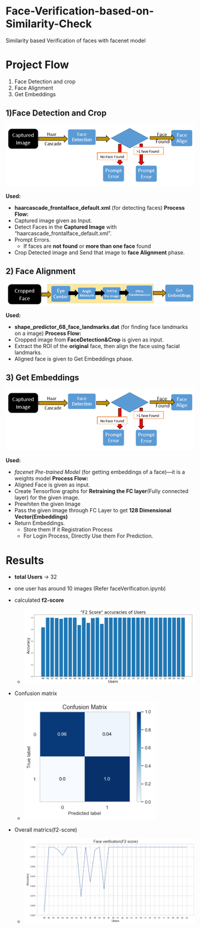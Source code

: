 # Face-Verification-based-on-Similarity-Check
Similarity based Verification of faces with facenet model

# Project Flow
  1) Face Detection and crop
  2) Face Alignment
  3) Get Embeddings
## 1)Face Detection and Crop
   ![class name](model_images/face_1.PNG)
   
**Used:** 
  * **haarcascade_frontalface_default.xml** (for detecting faces) 
**Process Flow:** 
  * Captured image given as Input. 
  * Detect Faces in the **Captured Image** with “haarcascade_frontalface_default.xml”.
  * Prompt Errors. 
    * If faces are **not found** or  **more than one face** found 
  * Crop Detected image and Send that image to **face Alignment** phase. 
  
## 2) Face Alignment
   ![class name](model_images/face_2.PNG)
   
**Used:** 
  * **shape_predictor_68_face_landmarks.dat** (for finding face landmarks on a image) 
**Process Flow:** 
  * Cropped image from **FaceDetection&Crop** is given as input.
  * Extract the ROI of the **original** face, then align the face using facial landmarks. 
  * Aligned face is given to Get Embeddings phase.  
  
## 3) Get Embeddings
   ![class name](model_images/face_1.PNG)
   
**Used:** 
  * *facenet Pre-trained Model* (for getting embeddings of a face)—it is a weights model 
**Process Flow:** 
  * Aligned Face is given as input. 
  * Create Tensorflow graphs for **Retraining the FC layer**(Fully connected layer) for the given image. 
  * Prewhiten the given Image 
  * Pass the given image through FC Layer to get **128 Dimensional Vector(Embeddings)** 
  * Return Embeddings. 
    * Store them If it Registration Process 
    * For Login Process, Directly Use them For Prediction.

# Results
* **total Users** -> 32
* one user has around 10 images (Refer faceVerification.ipynb)
* calculated **f2-score**
    * ![f2_score](model_images/f2_1.PNG)
    
* Confusion matrix
    * ![confusion_matrix](model_images/cm_1.PNG)
   
* Overall matrics(f2-score)
    * ![f2_matrices](model_images/f2_2.PNG)
 
